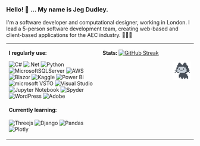 ### Hello! 👋 ... My name is Jeg Dudley.

I'm a software developer and computational designer, working in London. I lead a 5-person software development team, creating web-based and client-based applications for the AEC industry. :triangular_ruler::hammer::bank: 

<table border-style=none border-top=0px  padding=0px border-spacing=0px >
<tr padding=0px border-top=0px  border-spacing=0px>
<td padding=0px border-top=0px border-spacing=0px width=50% valign=top>

**I regularly use:**

![C#](https://img.shields.io/badge/c%23-%23239120.svg?style=for-the-badge&logo=c-sharp&logoColor=white)
![.Net](https://img.shields.io/badge/.NET-5C2D91?style=for-the-badge&logo=.net&logoColor=white)
![Python](https://img.shields.io/badge/python-3670A0?style=for-the-badge&logo=python&logoColor=ffdd54)
![MicrosoftSQLServer](https://img.shields.io/badge/Microsoft%20SQL%20Server-CC2927?style=for-the-badge&logo=microsoft%20sql%20server&logoColor=white)
![AWS](https://img.shields.io/badge/AWS-%23FF9900.svg?style=for-the-badge&logo=amazon-aws&logoColor=white)
![Blazor](https://img.shields.io/badge/blazor-%235C2D91.svg?style=for-the-badge&logo=blazor&logoColor=white)
![Kaggle](https://img.shields.io/badge/Kaggle-035a7d?style=for-the-badge&logo=kaggle&logoColor=white)
![Power Bi](https://img.shields.io/badge/power_bi-F2C811?style=for-the-badge&logo=powerbi&logoColor=black)
![microsoft VSTO](https://img.shields.io/badge/Microsoft%20Office%20VSTO-0078D4?style=for-the-badge&logo=microsoft&logoColor=white)
![Visual Studio](https://img.shields.io/badge/Visual%20Studio-5C2D91.svg?style=for-the-badge&logo=visual-studio&logoColor=white)
![Jupyter Notebook](https://img.shields.io/badge/jupyter-%23FA0F00.svg?style=for-the-badge&logo=jupyter&logoColor=white)
![Spyder](https://img.shields.io/badge/Spyder-838485?style=for-the-badge&logo=spyder%20ide&logoColor=maroon)
![WordPress](https://img.shields.io/badge/WordPress-%23117AC9.svg?style=for-the-badge&logo=WordPress&logoColor=white)
![Adobe](https://img.shields.io/badge/adobe-%23FF0000.svg?style=for-the-badge&logo=adobe&logoColor=white)

#### Currently learning:
![Threejs](https://img.shields.io/badge/threejs-black?style=for-the-badge&logo=three.js&logoColor=white)
![Django](https://img.shields.io/badge/django-%23092E20.svg?style=for-the-badge&logo=django&logoColor=white)
![Pandas](https://img.shields.io/badge/pandas-%23150458.svg?style=for-the-badge&logo=pandas&logoColor=white)
![Plotly](https://img.shields.io/badge/Plotly-%233F4F75.svg?style=for-the-badge&logo=plotly&logoColor=white)
</td>

<td valign=top> 
  
**Stats:**
[![GitHub Streak](https://streak-stats.demolab.com/?user=JegDudley&theme=vue)](https://git.io/streak-stats)

<img src="mona-loading-dark.gif" alt="drawing" width="50" height="50" align="right"/>

</td>
</tr>
</table>

